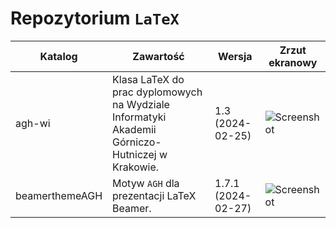 # Repozytorium `LaTeX`
| Katalog        | Zawartość | Wersja | Zrzut ekranowy |
| -              | -         | -      | -              |
| agh-wi         | Klasa LaTeX do prac dyplomowych na Wydziale Informatyki Akademii Górniczo-Hutniczej w Krakowie. |  1.3 (2024-02-25) |![Screenshot](https://www.icsr.agh.edu.pl/~polak/agh-wi.png "Strona tytułowa") |
| beamerthemeAGH | Motyw `AGH` dla prezentacji LaTeX Beamer. |1.7.1 (2024-02-27) | ![Screenshot](http://www.icsr.agh.edu.pl/~polak/wms/beamer-AGH.big.png "Slajd tytułowy") |
